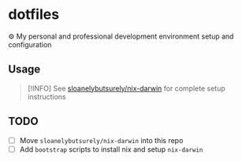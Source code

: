 # dotfiles
⚙️ My personal and professional development environment setup and configuration

## Usage

> [!INFO]
> See [sloanelybutsurely/nix-darwin](https://github.com/sloanelybutsurely/nix-darwin) for complete setup instructions

## TODO

- [ ] Move `sloanelybutsurely/nix-darwin` into this repo
- [ ] Add `bootstrap` scripts to install nix and setup `nix-darwin`
